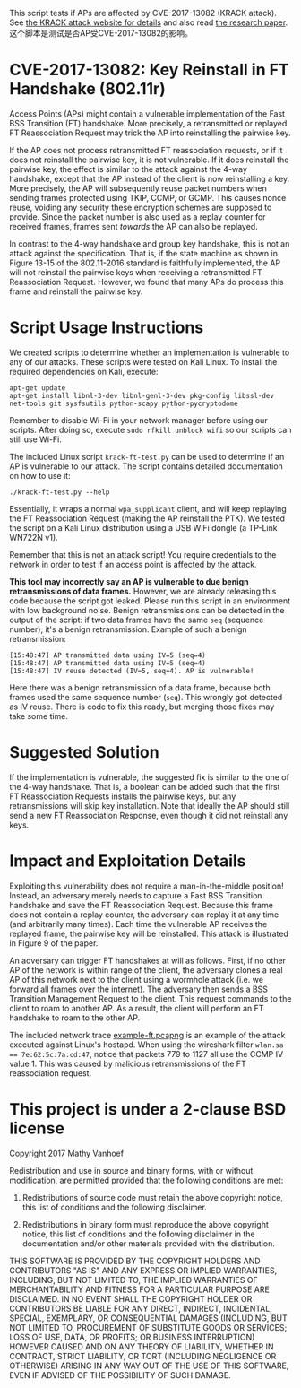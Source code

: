 This script tests if APs are affected by CVE-2017-13082 (KRACK attack). See [the KRACK attack website for details](https://www.krackattacks.com) and also read [the research paper](https://papers.mathyvanhoef.com/ccs2017.pdf).
这个脚本是测试是否AP受CVE-2017-13082的影响。

# CVE-2017-13082: Key Reinstall in FT Handshake (802.11r)

Access Points (APs) might contain a vulnerable implementation of the Fast BSS Transition (FT) handshake. More precisely, a retransmitted or replayed FT Reassociation Request may trick the AP into reinstalling the pairwise key. 



If the AP does not process retransmitted FT reassociation requests, or if it does not reinstall the pairwise key, it is not vulnerable. If it does reinstall the pairwise key, the effect is similar to the attack against the 4-way handshake, except that the AP instead of the client is now reinstalling a key. More precisely, the AP will subsequently reuse packet numbers when sending frames protected using TKIP, CCMP, or GCMP. This causes nonce reuse, voiding any security these encryption schemes are supposed to provide. Since the packet number is also used as a replay counter for received frames, frames sent *towards* the AP can also be replayed.

In contrast to the 4-way handshake and group key handshake, this is not an attack against the specification. That is, if the state machine as shown in Figure 13-15 of the 802.11-2016 standard is faithfully implemented, the AP will not reinstall the pairwise keys when receiving a retransmitted FT Reassociation Request. However, we found that many APs do process this frame and reinstall the pairwise key.


# Script Usage Instructions

We created scripts to determine whether an implementation is vulnerable to any of our attacks. These scripts were tested on Kali Linux. To install the required dependencies on Kali, execute:

	apt-get update
	apt-get install libnl-3-dev libnl-genl-3-dev pkg-config libssl-dev net-tools git sysfsutils python-scapy python-pycryptodome

Remember to disable Wi-Fi in your network manager before using our scripts. After doing so, execute `sudo rfkill unblock wifi` so our scripts can still use Wi-Fi.

The included Linux script `krack-ft-test.py` can be used to determine if an AP is vulnerable to our attack. The script contains detailed documentation on how to use it:

	./krack-ft-test.py --help

Essentially, it wraps a normal `wpa_supplicant` client, and will keep replaying the FT Reassociation Request (making the AP reinstall the PTK). We tested the script on a Kali Linux distribution using a USB WiFi dongle (a TP-Link WN722N v1).

Remember that this is not an attack script! You require credentials to the network in order to test if an access point is affected by the attack.

**This tool may incorrectly say an AP is vulnerable to due benign retransmissions of data frames.** However, we are already releasing this code because the script got leaked. Please run this script in an environment with low background noise. Benign retransmissions can be detected in the output of the script: if two data frames have the same `seq` (sequence number), it's a benign retransmission. Example of such a benign retransmission:

	[15:48:47] AP transmitted data using IV=5 (seq=4)
	[15:48:47] AP transmitted data using IV=5 (seq=4)
	[15:48:47] IV reuse detected (IV=5, seq=4). AP is vulnerable!

Here there was a benign retransmission of a data frame, because both frames used the same sequence number (`seq`). This wrongly got detected as IV reuse. There is code to fix this ready, but merging those fixes may take some time.


# Suggested Solution

If the implementation is vulnerable, the suggested fix is similar to the one of the 4-way handshake. That is, a boolean can be added such that the first FT Reassociation Requests installs the pairwise keys, but any retransmissions will skip key installation. Note that ideally the AP should still send a new FT Reassociation Response, even though it did not reinstall any keys.


# Impact and Exploitation Details

Exploiting this vulnerability does not require a man-in-the-middle position! Instead, an adversary merely needs to capture a Fast BSS Transition handshake and save the FT Reassociation Request. Because this frame does not contain a replay counter, the adversary can replay it at any time (and arbitrarily many times). Each time the vulnerable AP receives the replayed frame, the pairwise key will be reinstalled. This attack is illustrated in Figure 9 of the paper.

An adversary can trigger FT handshakes at will as follows. First, if no other AP of the network is within range of the client, the adversary clones a real AP of this network next to the client using a wormhole attack (i.e. we forward all frames over the internet). The adversary then sends a BSS Transition Management Request to the client. This request commands to the client to roam to another AP. As a result, the client will perform an FT handshake to roam to the other AP.

The included network trace [example-ft.pcapng](example-ft.pcapng) is an example of the attack executed against Linux's hostapd. When using the wireshark filter `wlan.sa == 7e:62:5c:7a:cd:47`, notice that packets 779 to 1127 all use the CCMP IV value 1. This was caused by malicious retransmissions of the FT reassociation request.


# This project is under a 2-clause BSD license

Copyright 2017 Mathy Vanhoef

Redistribution and use in source and binary forms, with or without modification, are permitted provided that the following conditions are met:

1. Redistributions of source code must retain the above copyright notice, this list of conditions and the following disclaimer.

2. Redistributions in binary form must reproduce the above copyright notice, this list of conditions and the following disclaimer in the documentation and/or other materials provided with the distribution.

THIS SOFTWARE IS PROVIDED BY THE COPYRIGHT HOLDERS AND CONTRIBUTORS "AS IS" AND ANY EXPRESS OR IMPLIED WARRANTIES, INCLUDING, BUT NOT LIMITED TO, THE IMPLIED WARRANTIES OF MERCHANTABILITY AND FITNESS FOR A PARTICULAR PURPOSE ARE DISCLAIMED. IN NO EVENT SHALL THE COPYRIGHT HOLDER OR CONTRIBUTORS BE LIABLE FOR ANY DIRECT, INDIRECT, INCIDENTAL, SPECIAL, EXEMPLARY, OR CONSEQUENTIAL DAMAGES (INCLUDING, BUT NOT LIMITED TO, PROCUREMENT OF SUBSTITUTE GOODS OR SERVICES; LOSS OF USE, DATA, OR PROFITS; OR BUSINESS INTERRUPTION) HOWEVER CAUSED AND ON ANY THEORY OF LIABILITY, WHETHER IN CONTRACT, STRICT LIABILITY, OR TORT (INCLUDING NEGLIGENCE OR OTHERWISE) ARISING IN ANY WAY OUT OF THE USE OF THIS SOFTWARE, EVEN IF ADVISED OF THE POSSIBILITY OF SUCH DAMAGE.

